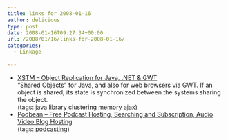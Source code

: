 ```yaml
---
title: links for 2008-01-16
author: delicious
type: post
date: 2008-01-16T09:27:34+00:00
url: /2008/01/16/links-for-2008-01-16/
categories:
  - Linkage

---
```

  * <div>
      <a href="http://www.xstm.net/">XSTM &#8211; Object Replication for Java, .NET & GWT</a>
    </div>
    
    <div>
      &#8220;Shared Objects&#8221; for Java, and also for web browsers via GWT. If an object is shared, its state is synchronized between the systems sharing the object.
    </div>
    
    <div>
      (tags: <a href="http://del.icio.us/tazzzzz/java">java</a> <a href="http://del.icio.us/tazzzzz/library">library</a> <a href="http://del.icio.us/tazzzzz/clustering">clustering</a> <a href="http://del.icio.us/tazzzzz/memory">memory</a> <a href="http://del.icio.us/tazzzzz/ajax">ajax</a>)
    </div>

  * <div>
      <a href="http://podbean.com/">Podbean &#8211; Free Podcast Hosting, Searching and Subscription, Audio Video Blog Hosting</a>
    </div>
    
    <div>
      (tags: <a href="http://del.icio.us/tazzzzz/podcasting">podcasting</a>)
    </div>